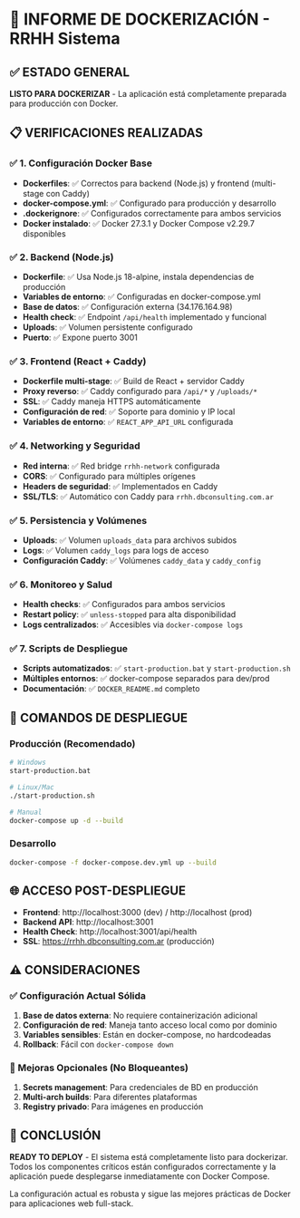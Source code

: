 # 🐋 INFORME DE DOCKERIZACIÓN - RRHH Sistema

## ✅ ESTADO GENERAL
**LISTO PARA DOCKERIZAR** - La aplicación está completamente preparada para producción con Docker.

## 📋 VERIFICACIONES REALIZADAS

### ✅ 1. Configuración Docker Base
- **Dockerfiles**: ✅ Correctos para backend (Node.js) y frontend (multi-stage con Caddy)
- **docker-compose.yml**: ✅ Configurado para producción y desarrollo
- **.dockerignore**: ✅ Configurados correctamente para ambos servicios
- **Docker instalado**: ✅ Docker 27.3.1 y Docker Compose v2.29.7 disponibles

### ✅ 2. Backend (Node.js)
- **Dockerfile**: ✅ Usa Node.js 18-alpine, instala dependencias de producción
- **Variables de entorno**: ✅ Configuradas en docker-compose.yml
- **Base de datos**: ✅ Configuración externa (34.176.164.98)
- **Health check**: ✅ Endpoint `/api/health` implementado y funcional
- **Uploads**: ✅ Volumen persistente configurado
- **Puerto**: ✅ Expone puerto 3001

### ✅ 3. Frontend (React + Caddy)
- **Dockerfile multi-stage**: ✅ Build de React + servidor Caddy
- **Proxy reverso**: ✅ Caddy configurado para `/api/*` y `/uploads/*`
- **SSL**: ✅ Caddy maneja HTTPS automáticamente
- **Configuración de red**: ✅ Soporte para dominio y IP local
- **Variables de entorno**: ✅ `REACT_APP_API_URL` configurada

### ✅ 4. Networking y Seguridad
- **Red interna**: ✅ Red bridge `rrhh-network` configurada
- **CORS**: ✅ Configurado para múltiples orígenes
- **Headers de seguridad**: ✅ Implementados en Caddy
- **SSL/TLS**: ✅ Automático con Caddy para `rrhh.dbconsulting.com.ar`

### ✅ 5. Persistencia y Volúmenes
- **Uploads**: ✅ Volumen `uploads_data` para archivos subidos
- **Logs**: ✅ Volumen `caddy_logs` para logs de acceso
- **Configuración Caddy**: ✅ Volúmenes `caddy_data` y `caddy_config`

### ✅ 6. Monitoreo y Salud
- **Health checks**: ✅ Configurados para ambos servicios
- **Restart policy**: ✅ `unless-stopped` para alta disponibilidad
- **Logs centralizados**: ✅ Accesibles via `docker-compose logs`

### ✅ 7. Scripts de Despliegue
- **Scripts automatizados**: ✅ `start-production.bat` y `start-production.sh`
- **Múltiples entornos**: ✅ docker-compose separados para dev/prod
- **Documentación**: ✅ `DOCKER_README.md` completo

## 🚀 COMANDOS DE DESPLIEGUE

### Producción (Recomendado)
```bash
# Windows
start-production.bat

# Linux/Mac
./start-production.sh

# Manual
docker-compose up -d --build
```

### Desarrollo
```bash
docker-compose -f docker-compose.dev.yml up --build
```

## 🌐 ACCESO POST-DESPLIEGUE

- **Frontend**: http://localhost:3000 (dev) / http://localhost (prod)
- **Backend API**: http://localhost:3001
- **Health Check**: http://localhost:3001/api/health
- **SSL**: https://rrhh.dbconsulting.com.ar (producción)

## ⚠️ CONSIDERACIONES

### ✅ Configuración Actual Sólida
1. **Base de datos externa**: No requiere containerización adicional
2. **Configuración de red**: Maneja tanto acceso local como por dominio
3. **Variables sensibles**: Están en docker-compose, no hardcodeadas
4. **Rollback**: Fácil con `docker-compose down`

### 📝 Mejoras Opcionales (No Bloqueantes)
1. **Secrets management**: Para credenciales de BD en producción
2. **Multi-arch builds**: Para diferentes plataformas
3. **Registry privado**: Para imágenes en producción

## 🎯 CONCLUSIÓN
**READY TO DEPLOY** - El sistema está completamente listo para dockerizar. Todos los componentes críticos están configurados correctamente y la aplicación puede desplegarse inmediatamente con Docker Compose.

La configuración actual es robusta y sigue las mejores prácticas de Docker para aplicaciones web full-stack.
